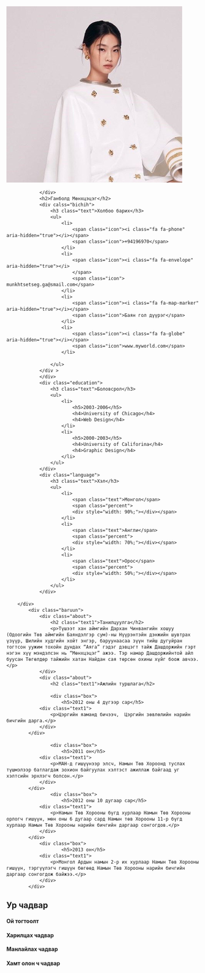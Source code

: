<!DOCTYPE html>
<html>
<head>
	<meta charset="utf-8">
	<title>CV</title>
	<link rel="stylesheet" type="text/css" href="style0.css">
	<link rel="stylesheet" href="https://cdnjs.cloudflare.com/ajax/libs/font-awesome/4.7.0/css/font-awesome.css" integrity="sha512-5A8nwdMOWrSz20fDsjczgUidUBR8liPYU+WymTZP1lmY9G6Oc7HlZv156XqnsgNUzTyMefFTcsFH/tnJE/+xBg==" crossorigin="anonymous" referrerpolicy="no-referrer" />
</head>
<body>
	<div class="ehlel">
		<div class="zuun">
			<div class="nuurug">
				<div class="img">
					<img src="bi1.jpeg">

				</div>
				<h2>Ганболд Мөнхцэцэг</h2>
				<div calss="bichih">
					<h3 class="text">Холбоо барих</h3>
					<ul>
						<li>
							<span class="icon"><i class="fa fa-phone" aria-hidden="true"></i></span>
							<span class="icon">+94196970</span>
						</li>
						<li>
							<span class="icon"><i class="fa fa-envelope" aria-hidden="true"></i>
							</span>
							<span class="icon"> munkhtsetseg.ga@smail.com</span>
						</li>
						<li>
							<span class="icon"><i class="fa fa-map-marker" aria-hidden="true"></i></span>
							<span class="icon">Баян гол дүүрэг</span>
						</li>
						<li>
							<span class="icon"><i class="fa fa-globe" aria-hidden="true"></i></span>
							<span class="icon">www.myworld.com</span>
						</li>
						
					</ul>
				</div >
				</div>
				<div class="education">
					<h3 class="text">Боловсрол</h3>
					<ul>
						<li>
							<h5>2003-2006</h5>
							<h4>University of Chicago</h4>
							<h4>Web Design</h4>
						</li>
						<li>
							<h5>2000-2003</h5>
							<h4>University of Califorina</h4>
							<h4>Graphic Design</h4>
						</li>
					</ul>
				</div>
				<div class="language">
					<h3 class="text">Хэл</h3>
					<ul>
						<li>
							<span class="text">Монгол</span>
							<span class="percent">
							<div style="width: 90%;"></div></span>
						</li>
						<li>
							<span class="text">Англи</span>
							<span class="percent">
							<div style="width: 70%;"></div></span>
						</li>
						<li>
							<span class="text">Орос</span>
							<span class="percent">
							<div style="width: 50%;"></div></span>
						</li>
					</ul>
				</div>

		</div>
			<div class="baruun">
				<div class="about">
					<h2 class="text1">Танилцуулга</h2>
					<p>Түшээт хан аймгийн Дархан Чинвангийн хошуу (Одоогийн Төв аймгийн Баяндэлгэр сум)-ны Нүүрэнтэйн дэнжийн шувтрах үзүүр, Шилийн худгийн хойт энгэр, баруунаасаа зүүн тийш дугуйран тогтсон уужим тохойн дундах “Аяга” гэдэг дэвцэгт тайж Дашдоржийн гэрт нэгэн хүү мэндэлсэн нь “Мөнхцэцэг” ажээ. Тэр намар Дашдоржийнтой айл буусан Төгөлдөр тайжийн хатан Найдан сая төрсөн охины хүйг боож авчээ.</p>
				</div>
				<div class="about">
					<h2 class="text1">Ажлийн туршлага</h2>
					
					<div class="box">
						<h5>2012 оны 4 дүгээр сар</h5>
				<div class="text1">
					<p>Цэргийн яаманд бичээч,  Цэргийн зөвлөлийн нарийн бичгийн дарга.</p>
				</div>
			</div>
				
					<div class="box">
						<h5>2011 он</h5>
				<div class="text1">
					<p>МАН-д гишүүнээр элсч, Намын Төв Хороонд туслах түшмэлээр батлагдаж зохион байгуулах хэлтэст ажиллаж байгаад уг хэлтсийн эрхлэгч болсон.</p>
				</div>
			</div>
					<div class="box">
						<h5>2012 оны 10 дугаар сар</h5>
				<div class="text1">
					<p>Намын Төв Хорооны бүгд хурлаар Намын Төв Хорооны орлогч гишүүн, мөн оны 6 дугаар сард Намын төв Хорооны 11-р бүгд хурлаар Намын Төв Хорооны нарийн бичгийн даргаар сонгогдов.</p>
				</div>
			</div>
				<div class="box">
						<h5>2013 он</h5>
				<div class="text1">
					<p>Монгол Ардын намын 2-р их хурлаар Намын Төв Хорооны гишүүн, тэргүүлэгч гишүүн бөгөөд Намын Төв Хорооны нарийн бичгийн даргаар сонгогдож байжээ.</p>
				</div>
			</div>
</div>
<div class="skills">
	<h2 class="text1">Ур чадвар</h2>
	<div class="box">
		<h4>Ой тогтоолт</h4>
		<div class="percent">
			<div style="width: 95%"></div>
			</div>
		</div>
		<div class="box">
		<h4>Харилцах чадвар</h4>
		<div class="percent">
			<div style="width: 70%"></div>
			</div>
		</div>
		<div class="box">
		<h4>Манлайлах чадвар</h4>
		<div class="percent">
			<div style="width: 83%"></div>
			</div>
		</div>
		<div class="box">
		<h4>Хамт олон ч чадвар</h4>
		<div class="percent">
			<div style="width: 50%"></div>
		</div>	
		</div>
	</div>
</div>
			</div>
	</div>
</body>
</html>

